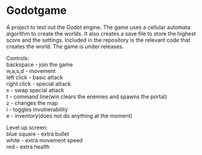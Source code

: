 # Godotgame

A project to test out the Godot engine. The game uses a cellular automata algorithm to create the worlds. It also creates a save file to store the highest score and the settings. Included in the repository is the relevant code that creates the world. The game is under releases.  

Controls:  
backspace - join the game  
w,a,s,d - movement  
left click - basic attack  
right click - special attack  
x - swap special attack  
t - command line(win clears the enemies and spawns the portal)  
z - changes the map  
i - toggles invulnerability  
e - inventory(does not do anything at the moment)
  
Level up screen:  
blue square - extra bullet  
white - extra movement speed  
red - extra health
